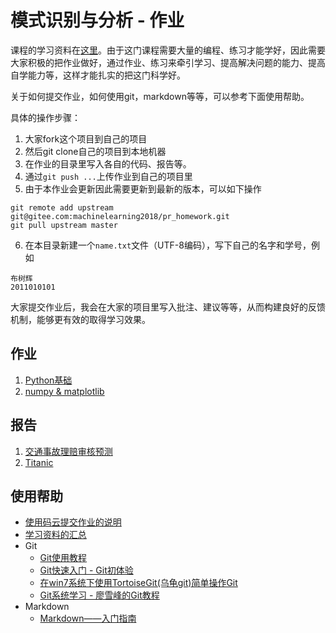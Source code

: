 # 模式识别与分析 - 作业

课程的学习资料在[这里](https://gitee.com/pi-lab/machinelearning_notebook)。由于这门课程需要大量的编程、练习才能学好，因此需要大家积极的把作业做好，通过作业、练习来牵引学习、提高解决问题的能力、提高自学能力等，这样才能扎实的把这门科学好。

关于如何提交作业，如何使用git，markdown等等，可以参考下面使用帮助。

具体的操作步骤：
1. 大家fork这个项目到自己的项目
2. 然后git clone自己的项目到本地机器
3. 在作业的目录里写入各自的代码、报告等。
4. 通过`git push ...`上传作业到自己的项目里
5. 由于本作业会更新因此需要更新到最新的版本，可以如下操作
```
git remote add upstream git@gitee.com:machinelearning2018/pr_homework.git
git pull upstream master
```
6. 在本目录新建一个`name.txt`文件（UTF-8编码），写下自己的名字和学号，例如
```
布树辉
2011010101
```


大家提交作业后，我会在大家的项目里写入批注、建议等等，从而构建良好的反馈机制，能够更有效的取得学习效果。


## 作业
1. [Python基础](homework_01_python/README.md)
2. [numpy & matplotlib](homework_02_numpy_matplotlib/README.md)

## 报告
1. [交通事故理赔审核预测](report_01_交通事故理赔审核预测/)
3. [Titanic](report_03_Titanic/)


## 使用帮助

* [使用码云提交作业的说明](help/gitee_homework_usage.md)
* [学习资料的汇总](https://gitee.com/pi-lab/machinelearning_notebook/blob/master/References.md)
* Git
  * [Git使用教程](help/Git使用教程_PILAB.pdf)
  * [Git快速入门 - Git初体验](https://my.oschina.net/dxqr/blog/134811)
  * [在win7系统下使用TortoiseGit(乌龟git)简单操作Git](https://my.oschina.net/longxuu/blog/141699)
  * [Git系统学习 - 廖雪峰的Git教程](https://my.oschina.net/dxqr/blog/134811)
* Markdown
  * [Markdown——入门指南](https://www.jianshu.com/p/1e402922ee32)
